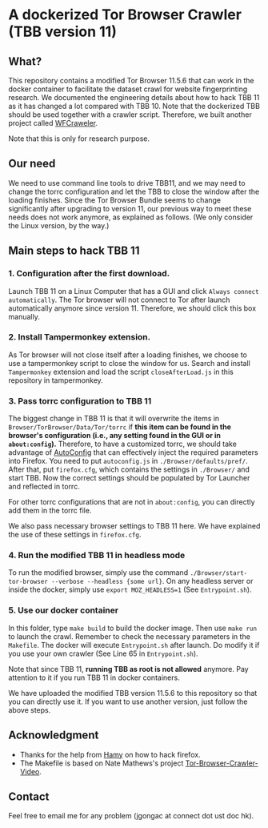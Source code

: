 # A dockerized Tor Browser Crawler (TBB version 11)

## What? 
This repository contains a modified Tor Browser 11.5.6 that can work in the docker container 
to facilitate the dataset crawl for website fingerprinting research.
We documented the engineering details about how to hack TBB 11 as it has changed a lot compared with TBB 10. 
Note that the dockerized TBB should be used together with a crawler script.
Therefore, we built another project called [WFCraweler](https://github.com/websitefingerprinting/WFCrawler). 

Note that this is only for research purpose. 

## Our need
We need to use command line tools to drive TBB11, and we may need to change the torrc configuration 
and let the TBB to close the window after the loading finishes.
Since the Tor Browser Bundle seems to change significantly after upgrading to version 11, 
our previous way to meet these needs does not work anymore, as explained as follows.
(We only consider the Linux version, by the way.)

## Main steps to hack TBB 11

### 1. Configuration after the first download.
Launch TBB 11 on a Linux Computer that has a GUI and click ``Always connect automatically``. 
The Tor browser will not connect to Tor after launch automatically anymore since version 11. 
Therefore, we should click this box manually. 

### 2. Install Tampermonkey extension.
As Tor browser will not close itself after a loading finishes, we choose to use a tampermonkey script to close the window for us.
Search and install ``Tampermonkey`` extension and load the script `closeAfterLoad.js` in this repository in tampermonkey. 

### 3. Pass torrc configuration to TBB 11
The biggest change in TBB 11 is that it will overwrite the items in `Browser/TorBrowser/Data/Tor/torrc` if **this item can be found in the browser's configuration 
(i.e., any setting found in the GUI or in `about:config`).** 
Therefore, to have a customized torrc, 
we should take advantage of [AutoConfig](https://support.mozilla.org/en-US/kb/customizing-firefox-using-autoconfig) 
that can effectively inject the required parameters into Firefox. 
You need to put `autoconfig.js` in `./Browser/defaults/pref/`. 
After that, put `firefox.cfg`, which contains the settings in `./Browser/` and start TBB. 
Now the correct settings should be populated by Tor Launcher and reflected in torrc.

For other torrc configurations that are not in `about:config`, you can directly add them in the torrc file.

We also pass necessary browser settings to TBB 11 here. We have explained the use of these settings in `firefox.cfg`. 

### 4. Run the modified TBB 11 in headless mode
To run the modified browser, simply use the command `./Browser/start-tor-browser --verbose --headless {some url}`. 
On any headless server or inside the docker, simply use `export MOZ_HEADLESS=1` (See `Entrypoint.sh`). 

### 5. Use our docker container
In this folder, type `make build` to build the docker image. Then use `make run` to launch the crawl. 
Remember to check the necessary parameters in the `Makefile`. 
The docker will execute `Entrypoint.sh` after launch. 
Do modify it if you use your own crawler (See Line 65 in `Entrypoint.sh`).

Note that since TBB 11, **running TBB as root is not allowed** anymore. Pay attention to it if you run TBB 11 in docker containers. 

We have uploaded the modified TBB version 11.5.6 to this repository so that you can directly use it. If you want to use another version, 
just follow the above steps.


## Acknowledgment
- Thanks for the help from [Hamy](mr.h4my@gmail.com) on how to hack firefox. 
- The Makefile is based on Nate Mathews's project [Tor-Browser-Crawler-Video](https://github.com/notem/tor-browser-crawler-video). 

## Contact 
Feel free to email me for any problem (jgongac at connect dot ust doc hk). 

